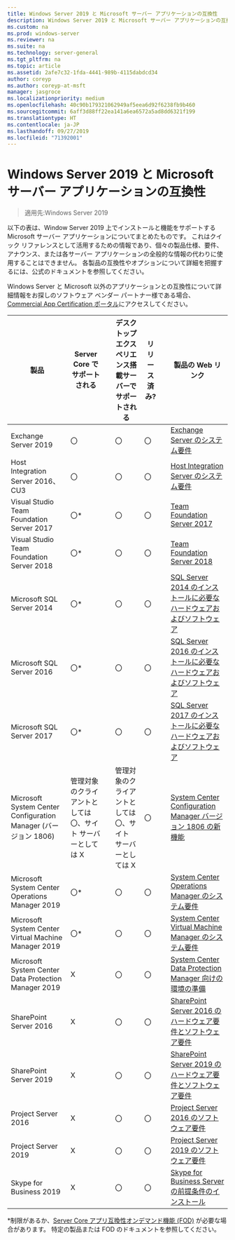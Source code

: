 ```yaml
---
title: Windows Server 2019 と Microsoft サーバー アプリケーションの互換性
description: Windows Server 2019 と Microsoft サーバー アプリケーションの互換性表
ms.custom: na
ms.prod: windows-server
ms.reviewer: na
ms.suite: na
ms.technology: server-general
ms.tgt_pltfrm: na
ms.topic: article
ms.assetid: 2afe7c32-1fda-4441-989b-4115dabdcd34
author: coreyp
ms.author: coreyp-at-msft
manager: jasgroce
ms.localizationpriority: medium
ms.openlocfilehash: 40c90b179321062949af5eea6d92f6238fb9b460
ms.sourcegitcommit: 6aff3d88ff22ea141a6ea6572a5ad8dd6321f199
ms.translationtype: HT
ms.contentlocale: ja-JP
ms.lasthandoff: 09/27/2019
ms.locfileid: "71392001"
---
```

# <a name="windows-server-2019-and-microsoft-server-application-compatibility"></a>Windows Server 2019 と Microsoft サーバー アプリケーションの互換性

>適用先:Windows Server 2019

以下の表は、Window Server 2019 上でインストールと機能をサポートする Microsoft サーバー アプリケーションについてまとめたものです。 これはクイック リファレンスとして活用するための情報であり、個々の製品仕様、要件、アナウンス、または各サーバー アプリケーションの全般的な情報の代わりに使用することはできません。 各製品の互換性やオプションについて詳細を把握するには、公式のドキュメントを参照してください。

Windows Server と Microsoft 以外のアプリケーションとの互換性について詳細情報をお探しのソフトウェア ベンダー パートナー様である場合、[Commercial App Certification ポータル](https://commercialappcertification.microsoft.com/)にアクセスしてください。

| **製品**                                                  | **Server Core でサポートされる**             |   | **デスクトップ エクスペリエンス搭載サーバーでサポートされる** | **リリース済み?** |   | **製品の Web リンク**                                                                                                                                                                                                                                                                                                                                                                                                                                                                             |
|--------------------------------------------------------------|------------------------------------------|---|-------------------------------------------------|---------------|---|--------------------------------------------------------------------------------------------------------------------------------------------------------------------------------------------------------------------------------------------------------------------------------------------------------------------------------------------------------------------------------------------------------------------------------------------------------------------------------------------------|
| Exchange Server 2019                                         | 〇                                      |   | 〇                                             | 〇           |   | [Exchange Server のシステム要件](https://docs.microsoft.com/Exchange/plan-and-deploy/system-requirements?view=exchserver-2019)                                                                        |
| Host Integration Server 2016、CU3                            | 〇                                      |   | 〇                                             | 〇            |   | [Host Integration Server のシステム要件](https://docs.microsoft.com/host-integration-server/install-and-config-guides/system-requirements)                                                            |
| Visual Studio Team Foundation Server 2017                    | 〇\*                                    |   | 〇                                             | 〇           |   | [Team Foundation Server 2017](https://docs.microsoft.com/tfs/server/requirements?view=vsts)                                                                                                                |
| Visual Studio Team Foundation Server 2018                    | 〇\*                                    |   | 〇                                             | 〇           |   | [Team Foundation Server 2018](https://docs.microsoft.com/tfs/server/requirements?view=vsts)                                                                                                                  |
| Microsoft SQL Server 2014                                    | 〇\*                                    |   | 〇                                             | 〇           |   | [SQL Server 2014 のインストールに必要なハードウェアおよびソフトウェア](https://docs.microsoft.com/sql/sql-server/install/hardware-and-software-requirements-for-installing-sql-server?view=sql-server-2014)   |
| Microsoft SQL Server 2016                                    | 〇\*                                    |   | 〇                                             | 〇           |   | [SQL Server 2016 のインストールに必要なハードウェアおよびソフトウェア](https://docs.microsoft.com/sql/sql-server/install/hardware-and-software-requirements-for-installing-sql-server?view=sql-server-2016)   |
| Microsoft SQL Server 2017                                    | 〇\*                                    |   | 〇                                             | 〇           |   | [SQL Server 2017 のインストールに必要なハードウェアおよびソフトウェア](https://docs.microsoft.com/sql/sql-server/install/hardware-and-software-requirements-for-installing-sql-server?view=sql-server-2017) |
| Microsoft System Center Configuration Manager (バージョン 1806) | 管理対象のクライアントとしては〇、サイト サーバーとしては X |   | 管理対象のクライアントとしては〇、サイト サーバーとしては X        | 〇           |   | [System Center Configuration Manager バージョン 1806 の新機能](https://docs.microsoft.com/sccm/core/plan-design/changes/whats-new-in-version-1806)                                                    |
| Microsoft System Center Operations Manager 2019              | 〇\*                                    |   | 〇                                             | 〇           |   | [System Center Operations Manager のシステム要件](https://docs.microsoft.com/system-center/scom/plan-system-requirements)                                                                                                      |
| Microsoft System Center Virtual Machine Manager 2019         | 〇\*                                    |   | 〇                                             | 〇           |   | [System Center Virtual Machine Manager のシステム要件](https://docs.microsoft.com/system-center/vmm/system-requirements)                                                                                                      |
| Microsoft System Center Data Protection Manager 2019         | X                                       |   | 〇                                             | 〇           |   | [System Center Data Protection Manager 向けの環境の準備](https://docs.microsoft.com/system-center/dpm/prepare-environment-for-dpm?view=sc-dpm-2019)                                                                                                      |
| SharePoint Server 2016                                       | X                                       |   | 〇                                             | 〇           |   | [SharePoint Server 2016 のハードウェア要件とソフトウェア要件](https://docs.microsoft.com/SharePoint/install/hardware-and-software-requirements)                                                                |
| SharePoint Server 2019                                       | X                                       |   | 〇                                             | 〇           |   | [SharePoint Server 2019 のハードウェア要件とソフトウェア要件](https://docs.microsoft.com/sharepoint/install/hardware-and-software-requirements-2019)                                                       |
| Project Server 2016                                          | X                                       |   | 〇                                             | 〇           |   | [Project Server 2016 のソフトウェア要件](https://docs.microsoft.com/project/software-requirements-for-project-server-2016)                                                                                |
| Project Server 2019                                          | X                                       |   | 〇                                             | 〇           |   | [Project Server 2019 のソフトウェア要件](https://docs.microsoft.com/project/software-requirements-for-project-server-2019)                                                                          |
| Skype for Business 2019                                      | X                                       |   | 〇                                             | 〇           |   | [Skype for Business Server の前提条件のインストール](https://docs.microsoft.com/skypeforbusiness/deploy/install/install-prerequisites)                                                                          |

\*制限があるか、[Server Core アプリ互換性オンデマンド機能 (FOD)](install-fod-19.md) が必要な場合があります。
特定の製品または FOD のドキュメントを参照してください。
